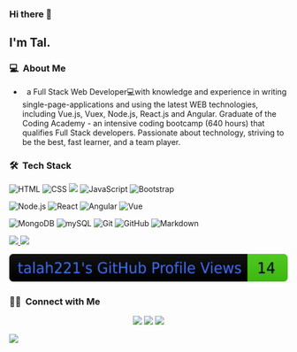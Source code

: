 ### Hi there 👋

## I'm Tal.

### 💻 &nbsp;About Me 

-  &nbsp; a Full Stack Web Developer💻with knowledge and experience in writing single-page-applications and using the latest WEB technologies, including Vue.js, Vuex, Node.js, React.js and Angular. Graduate of the Coding Academy - an intensive coding bootcamp (640 hours) that qualifies Full Stack developers. Passionate about technology, striving to be the best, fast learner, and a team player.



### 🛠 &nbsp;Tech Stack


![HTML](https://img.shields.io/badge/-HTML5-333333?style=flat&logo=HTML5) ![CSS](https://img.shields.io/badge/-CSS-333333?style=flat&logo=CSS3&logoColor=1572B6) ![](https://img.shields.io/badge/-Sass-333333?style=flat&logo=sass) ![JavaScript](https://img.shields.io/badge/-JavaScript_ES6-333333?style=flat&logo=javascript) ![Bootstrap](https://img.shields.io/badge/-Bootstrap-333333?style=flat&logo=bootstrap&logoColor=563D7C) 

![Node.js](https://img.shields.io/badge/-Node.js-333333?style=flat&logo=node.js) 
![React](https://img.shields.io/badge/-React,Redux-333333?style=flat&logo=react)  ![Angular](https://img.shields.io/badge/-Angular-333333?style=flat&logo=angular) ![Vue](https://img.shields.io/badge/-Vue,Vuex-333333?style=flat&logo=vue.js) 

![MongoDB](https://img.shields.io/badge/-MongoDB-333333?style=flat&logo=mongodb) ![mySQL](https://img.shields.io/badge/-mySQL-333333?style=flat&logo=mysql)
 ![Git](https://img.shields.io/badge/-Git-333333?style=flat&logo=git) ![GitHub](https://img.shields.io/badge/-GitHub-333333?style=flat&logo=github) ![Markdown](https://img.shields.io/badge/-Markdown-333333?style=flat&logo=markdown)

<p>
<a href="https://github.com/talah221">
  <img height="180em" src="https://github-readme-stats.vercel.app/api?username=talah221&show_icons=true&theme=radical" />
  <img height="180em" src="https://github-readme-stats-eight-theta.vercel.app/api/top-langs/?username=talah221&theme=radical&layout=compact" />
</a>
</p>

[<img src="https://raw.githubusercontent.com/talah221/talah221/main/profile-views.svg" height="50"/>](talah221/talah221)
### 🤝🏻 &nbsp;Connect with Me 

<p align="center">
<a href="https://talah221.github.io/Portfolio/"><img src="https://img.shields.io/badge/-TalLahyani.com-3423A6?style=flat-square&logo=Google-Chrome&logoColor=white"/></a>
<a href="https://www.linkedin.com/in/tal-lahyani"><img src="https://img.shields.io/badge/-Tal_Lahyani-0077B5?style=flat-square&logo=Linkedin&logoColor=white"/></a>
<a href="mailto:talni250@gmail.com"><img src="https://img.shields.io/badge/-talni250@gmail.com-D14836?style=flat-square&logo=Gmail&logoColor=white"/></a>


![](https://bit.ly/34UwYwM)

